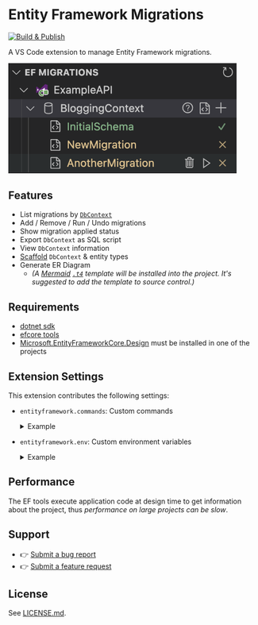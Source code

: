 # Entity Framework Migrations

[![Build & Publish](https://github.com/badsyntax/vscode-entity-framework/actions/workflows/main.yml/badge.svg)](https://github.com/badsyntax/vscode-entity-framework/actions/workflows/main.yml)

A VS Code extension to manage Entity Framework migrations.

<img src="./images/treeview-screenshot.png" width="460" alt="Entity Framework Migrations" />

## Features

- List migrations by [`DbContext`](https://learn.microsoft.com/en-us/dotnet/api/microsoft.entityframeworkcore.dbcontext)
- Add / Remove / Run / Undo migrations
- Show migration applied status
- Export `DbContext` as SQL script
- View `DbContext` information
- [Scaffold](https://learn.microsoft.com/en-us/ef/core/cli/dotnet#dotnet-ef-dbcontext-scaffold) `DbContext` & entity types
- Generate ER Diagram
  - _(A [Mermaid](https://mermaid.js.org/) [`.t4`](https://learn.microsoft.com/en-us/ef/core/managing-schemas/scaffolding/templates) template will be installed into the project. It's suggested to add the template to source control.)_

## Requirements

- [dotnet sdk](https://dotnet.microsoft.com/download)
- [efcore tools](https://learn.microsoft.com/en-us/ef/core/cli/dotnet)
- [Microsoft.EntityFrameworkCore.Design](https://www.nuget.org/packages/Microsoft.EntityFrameworkCore.Design) must be installed in one of the projects

## Extension Settings

This extension contributes the following settings:

- `entityframework.commands`: Custom commands
  <details><summary>Example</summary>

  ```json
  {
    "entityframework.commands": {
      "addMigration": [
        "dotnet",
        "ef",
        "migrations",
        "add",
        "\"$migrationName\"",
        "--project",
        "\"$project\"",
        "--startup-project",
        "\"$project\"",
        "--context",
        "\"$dbContext\""
      ],
      "removeMigration": [
        "dotnet",
        "ef",
        "migrations",
        "remove",
        "--project",
        "\"$project\"",
        "--startup-project",
        "\"$project\"",
        "--context",
        "\"$dbContext\""
      ],
      "runMigration": [
        "dotnet",
        "ef",
        "database",
        "update",
        "--project",
        "\"$project\"",
        "--startup-project",
        "\"$project\"",
        "--context",
        "\"$dbContext\"",
        "\"$migrationId\""
      ],
      "generateScript": [
        "dotnet",
        "ef",
        "dbcontext",
        "script",
        "--project",
        "\"$project\"",
        "--startup-project",
        "\"$project\"",
        "--context",
        "\"$dbContext\""
      ],
      "listDbContexts": [
        "dotnet",
        "ef",
        "dbcontext",
        "list",
        "--project",
        "\"$project\"",
        "--startup-project",
        "\"$project\""
      ],
      "listMigrations": [
        "dotnet",
        "ef",
        "migrations",
        "list",
        "--context",
        "\"$context\"",
        "--project",
        "\"$project\"",
        "--startup-project",
        "\"$project\""
      ],
      "dbContextInfo": [
        "dotnet",
        "ef",
        "dbcontext",
        "info",
        "--context",
        "\"$dbContext\"",
        "--project",
        "\"$project\"",
        "--startup-project",
        "\"$project\"",
        "--no-color",
        "--json"
      ],
      "scaffold": [
        "dotnet",
        "ef",
        "dbcontext",
        "scaffold",
        "\"$connectionString\"",
        "\"$provider\"",
        "--output-dir",
        "\"$outputDir\"",
        "--context",
        "\"$context\"",
        "--project",
        "\"$project\"",
        "--context-dir",
        "\"$contextDir\"",
        "--namespace",
        "\"$namespace\"",
        "--no-color",
        "--json"
      ]
    }
  }
  ```

  </details>

- `entityframework.env`: Custom environment variables
  <details><summary>Example</summary>

  ```json
  {
    "entityframework.env": {
      "ASPNETCORE_ENVIRONMENT": "LocalDev",
      "TenantId": "12345"
    }
  }
  ```

  </details>

## Performance

The EF tools execute application code at design time to get information about the project, thus _performance on large projects can be slow_.

## Support

- 👉 [Submit a bug report](https://github.com/badsyntax/vscode-entity-framework/issues/new?assignees=badsyntax&labels=bug&template=bug_report.md&title=)
- 👉 [Submit a feature request](https://github.com/badsyntax/vscode-entity-framework/issues/new?assignees=badsyntax&labels=enhancement&template=feature_request.md&title=)

## License

See [LICENSE.md](./LICENSE.md).
